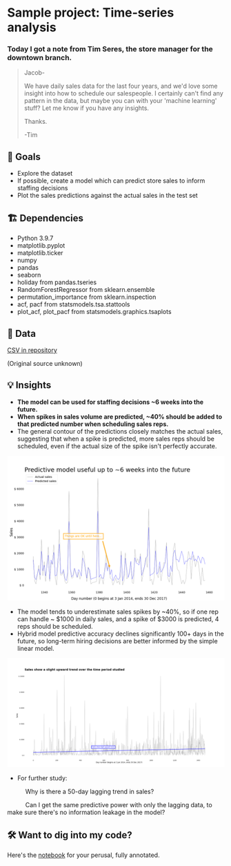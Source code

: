 # Sample project: Time-series analysis

### Today I got a note from Tim Seres, the store manager for the downtown branch.

> Jacob-
> 
> We have daily sales data for the last four years, and we'd love some insight into how to schedule our salespeople. I certainly can't find any pattern in the data, but maybe you can with your 'machine learning' stuff? Let me know if you have any insights.
> 
> Thanks.
> 
> -Tim

## 🎯 Goals
* Explore the dataset
* If possible, create a model which can predict store sales to inform staffing decisions
* Plot the sales predictions against the actual sales in the test set

## 🏗 Dependencies
* Python 3.9.7
* matplotlib.pyplot
* matplotlib.ticker
* numpy
* pandas
* seaborn
* holiday from pandas.tseries
* RandomForestRegressor from sklearn.ensemble
* permutation_importance from sklearn.inspection
* acf, pacf from statsmodels.tsa.stattools
* plot_acf, plot_pacf from statsmodels.graphics.tsaplots

## 📂 Data
[CSV in repository](https://github.com/JacobTews/simple_time_series/blob/6accaec676f46096145079196a7b48afc831506b/store_sales_small.csv)

(Original source unknown)

## 💡 Insights
* __The model can be used for staffing decisions ~6 weeks into the future.__
* __When spikes in sales volume are predicted, ~40% should be added to that predicted number when scheduling sales reps.__
* The general contour of the predictions closely matches the actual sales, suggesting that when a spike is predicted, more sales reps should be scheduled, even if the actual size of the spike isn't perfectly accurate.

![sales predictions vs. actual sales](https://github.com/JacobTews/simple_time_series/blob/e0d999eae0e7575f11633bdd9c1b78f3f7a75d03/viz/best_model_preds.png?raw=true)

* The model tends to underestimate sales spikes by ~40%, so if one rep can handle ~ \$1000 in daily sales, and a spike of $3000 is predicted, 4 reps should be scheduled.
* Hybrid model predictive accuracy declines significantly 100+ days in the future, so long-term hiring decisions are better informed by the simple linear model.

![linear model shows trend](https://github.com/JacobTews/simple_time_series/blob/c450fc6369139b64110b64d498ff52d766b57b84/viz/linear_regression.png)

* For further study:

&emsp;&emsp;&emsp;Why is there a 50-day lagging trend in sales?

&emsp;&emsp;&emsp;Can I get the same predictive power with only the lagging data, to make sure there's no information leakage in the model?

## 🛠 Want to dig into my code?
Here's the [notebook](https://github.com/JacobTews/simple_time_series/blob/6accaec676f46096145079196a7b48afc831506b/time_series_analysis.ipynb) for your perusal, fully annotated.
